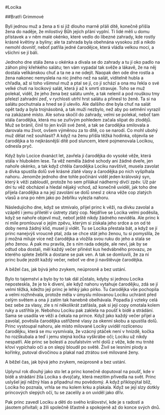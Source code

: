 #Locika

##Bratři Grimmové

Byli jednou muž a žena a ti si již dlouho marně přáli dítě, konečně přišla žena do naděje, že milostivý Bůh jejich přání vyplní. Ti lidé měli u domu přístavek a v něm malé okénko, které vedlo do líbezné zahrady, kde rostly krásné květiny a byliny; ale ta zahrada byla obehnána vysokou zdí a nikdo nemohl dovnitř, neboť patřila jedné čarodějce, která vládla velkou mocí, a všichni se jí báli.

Jednoho dne stála žena u okénka a dívala se do zahrady a tu jí oko padlo na záhon plný křehkého salátu; ten vám vypadal tak svěže a lákavě, že na něj dostala velikánskou chuť a ta ne a ne odejít. Naopak den ode dne rostla a žena nakonec nemyslela na nic jiného než na salát, viditelně hubla a chřadla, až si toho všimnul muž a ptal se jí, co jí schází a ona mu řekla o své velké chuti na locikový salát, která ji až k smrti stravuje. Toho se muž polekal, viděl, že jeho žena bez salátu umře, a tak nelenil a pod rouškou tmy přelezl zahradní zeď, v rychlosti utrhl hrst salátu a přinesl to ženě. Ta si na salátu pochutnala a hned se jí ulevilo. Ale dalšího dne byla chuť na salát opět tady a byla trojnásobná, a tak muži nezbylo, než aby po setmění vyrazil na zakázané místo. Ale sotva skočil do zahrady, velmi se polekal, neboť tam stála čarodějka, která mu se zuřivým pohledem začala slípat do zlodějů. Muž se bránil, činil to jen kvůli své ženě, a tak se čarodějka smilovala a darovala mu život, ovšem výměnou za to dítě, co se narodí. Co mohl ubohý muž dělat než souhlasit? A když na ženu přišla těžká hodinka, objevila se čarodějka a to nejkrásnější dítě pod sluncem, které pojmenovala Locikou, odnesla pryč.

Když bylo Locice dvanáct let, zavřela ji čarodějka do vysoké věže, která stála v hlubokém lese. Ta věž neměla žádné schody ani žádné dveře, jen nahoře okénko, a tak když chtěla čarodějka Lociku navštívit, musela zavolat a dívka spustila dolů své krásné zlaté vlasy a čarodějka po nich vyšplhala nahoru. Jenomže jednoho dne tohle počínání viděl jeden královský syn, který k věži zabloudil, protože ho sem přilákal nádherný dívčí zpěv. Už pár dní tu věž obcházel a hledal nějaký vchod, až konečně uviděl, jak toho dne přijela čarodějka a na její zavolání se dolů snesl z okna věže cop zlatých vlasů a ona po něm jako po žebříku vylezla nahoru.

Následujícího dne, když se stmívalo, přijel princ k věži, na dívku zavolal a vzápětí i jemu přiletěl v ústrety zlatý cop. Nejdříve se Locika velmi poděsila, když se nahoře objevil muž, neboť ještě nikdy žádného neviděla. Ale princ k ní mile promlouval o jejím zpěvu, kterým si získala jeho srdce a on od té doby nemá žádný klid, musel ji vidět. Tu se Locika přestala bát, a když se jí princ nanejvýš vroucně ptal, zda se chce stát jeho ženou, tu si pomyslila, že ji možná miluje více než čarodějka a vložila svou ruku do jeho a stala se jeho ženou. A pak mu pravila, že s ním rada odejde, ale neví, jak by se odtud oba dostali, měl každý večer přinést kus hedvábného provazu, ze kterého splete žebřík a dostane se pak ven. A tak se domluvili, že za ní princ bude jezdit každý večer, neboť ve dne ji navštěvuje čarodějka.

A běžel čas, jak bývá jeho zvykem, neúprosně a bez ustání.

Bylo to tajemství a bylo by to tak dál zůstalo, kdyby si jednou Locika neposteskla, že je to k divení, ale když nahoru vytahuje čarodějku, zdá se jí velmi těžká, kdežto její princ je lehký jako pírko. Tu čarodějka vše pochopila a velmi rozhněvala, protože měla v úmyslu milovanou Lociku uchránit před celým světem a ona ji zatím tak hanebně obelhávala. Popadla ji vzteky celá bez sebe za vlasy, zle s ní několikrát zatřásla, pak si její copy omotala kolem ruky a ustřihla je. Nebohou Lociku pak zaklela na poušť k bídě a strádání. Sama se usadila ve věži a čekala na prince. Když jako každý večer přijel a zavolal, pověsila čarodějka ustřižené vlasy za okenní skobu a spustila dolů. Princ vystoupal nahoru, ale místo milované Lociky uviděl rozlícenou čarodějku, která se mu vysmívala, že vzácný ptáček není v hnízdě, kočka ho rozškubala a teď i jemu stejná kočka vyškrábe oči; Lociku už nikdy nespatří. Ale princ se bolestí a zoufalstvím vrhl dolů z věže, kde mu trnité křoví vypíchalo oči a on slepý bloudil po světě. Živil se lesními plody a kořínky, putoval divočinou a plakal nad ztrátou své milované ženy.

A běžel čas, jak bývá jeho zvykem, neúprosně a bez ustání.

Uplynul rok dlouhý jako sto let a princ konečně doputoval na poušť, kde v bídě a strádání žila Locika s dvojčaty, která mezitím přivedla na svět. Princ uslyšel její něžný hlas a připadnul mu povědomý. A když přiklopýtal blíž, Locika ho poznala, vrhla se mu kolem krku a plakala. Když se její slzy dotkly princových slepých očí, tu se zacelily a on uviděl jako dřív.

Pak princ zavedl Lociku a děti do svého království, kde je s radostí a jásotem přivítali; a žili společně šťastně a spokojeně až do konce svých dnů.